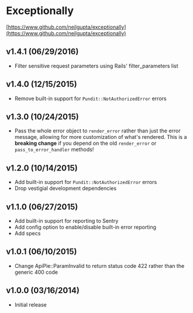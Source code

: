 # Exceptionally

[https://www.github.com/neilgupta/exceptionally](https://www.github.com/neilgupta/exceptionally)

## v1.4.1 (06/29/2016)

* Filter sensitive request parameters using Rails' filter_parameters list

## v1.4.0 (12/15/2015)

* Remove built-in support for `Pundit::NotAuthorizedError` errors

## v1.3.0 (10/24/2015)

* Pass the whole error object to `render_error` rather than just the error message, allowing for more customization of what's rendered. This is a **breaking change** if you depend on the old `render_error` or `pass_to_error_handler` methods!

## v1.2.0 (10/14/2015)

* Add built-in support for `Pundit::NotAuthorizedError` errors
* Drop vestigial development dependencies

## v1.1.0 (06/27/2015)

* Add built-in support for reporting to Sentry
* Add config option to enable/disable built-in error reporting
* Add specs

## v1.0.1 (06/10/2015)

* Change ApiPie::ParamInvalid to return status code 422 rather than the generic 400 code

## v1.0.0 (03/16/2014)

* Initial release
